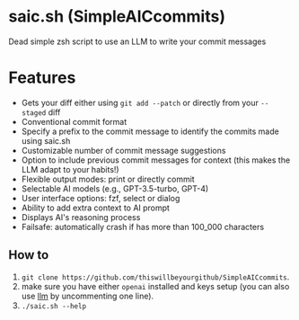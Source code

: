 # saic.sh (SimpleAICcommits)
Dead simple zsh script to use an LLM to write your commit messages

# Features
- Gets your diff either using `git add --patch` or directly from your `--staged` diff
- Conventional commit format
- Specify a prefix to the commit message to identify the commits made using saic.sh
- Customizable number of commit message suggestions
- Option to include previous commit messages for context (this makes the LLM adapt to your habits!)
- Flexible output modes: print or directly commit
- Selectable AI models (e.g., GPT-3.5-turbo, GPT-4)
- User interface options: fzf, select or dialog
- Ability to add extra context to AI prompt
- Displays AI's reasoning process
- Failsafe: automatically crash if has more than 100_000 characters

## How to
1. `git clone https://github.com/thiswillbeyourgithub/SimpleAICcommits`.
2. make sure you have either `openai` installed and keys setup (you can also use [llm](https://github.com/simonw/llm) by uncommenting one line).
3. `./saic.sh --help`
